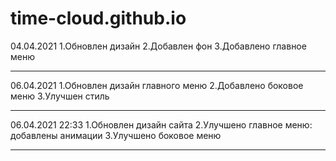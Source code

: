 # time-cloud.github.io
04.04.2021 
1.Обновлен дизайн
2.Добавлен фон
3.Добавлено главное меню

-------------------------
06.04.2021
1.Обновлен дизайн главного меню
2.Добавлено боковое меню
3.Улучшен стиль

-------------------------
06.04.2021 22:33
1.Обновлен дизайн сайта
2.Улучшено главное меню: добавлены анимации
3.Улучшено боковое меню 

-------------------------